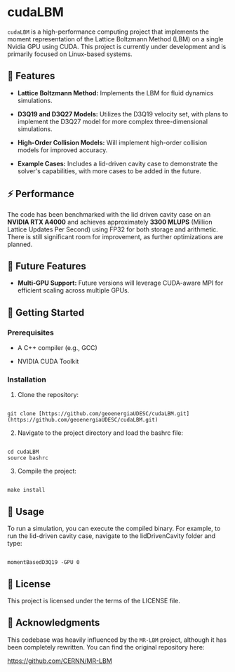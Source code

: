 # cudaLBM

`cudaLBM` is a high-performance computing project that implements the moment representation of the Lattice Boltzmann Method (LBM) on a single Nvidia GPU using CUDA. This project is currently under development and is primarily focused on Linux-based systems.

## 🚀 Features

* **Lattice Boltzmann Method:** Implements the LBM for fluid dynamics simulations.

* **D3Q19 and D3Q27 Models:** Utilizes the D3Q19 velocity set, with plans to implement the D3Q27 model for more complex three-dimensional simulations.

* **High-Order Collision Models:** Will implement high-order collision models for improved accuracy.

* **Example Cases:** Includes a lid-driven cavity case to demonstrate the solver's capabilities, with more cases to be added in the future.

## ⚡ Performance

The code has been benchmarked with the lid driven cavity case on an **NVIDIA RTX A4000** and achieves approximately **3300 MLUPS** (Million Lattice Updates Per Second) using FP32 for both storage and arithmetic. There is still significant room for improvement, as further optimizations are planned.

## 📅 Future Features

* **Multi-GPU Support:** Future versions will leverage CUDA-aware MPI for efficient scaling across multiple GPUs.

## 🔧 Getting Started

### Prerequisites

* A C++ compiler (e.g., GCC)

* NVIDIA CUDA Toolkit

### Installation

1. Clone the repository:

```

git clone [https://github.com/geoenergiaUDESC/cudaLBM.git](https://github.com/geoenergiaUDESC/cudaLBM.git)

```

2. Navigate to the project directory and load the bashrc file:

```

cd cudaLBM
source bashrc

```

3. Compile the project:

```

make install

```

## 💨 Usage

To run a simulation, you can execute the compiled binary. For example, to run the lid-driven cavity case, navigate to the lidDrivenCavity folder and type:

```

momentBasedD3Q19 -GPU 0

```

## 📄 License

This project is licensed under the terms of the LICENSE file.

## 🙏 Acknowledgments

This codebase was heavily influenced by the `MR-LBM` project, although it has been completely rewritten. You can find the original repository here:

<https://github.com/CERNN/MR-LBM>

